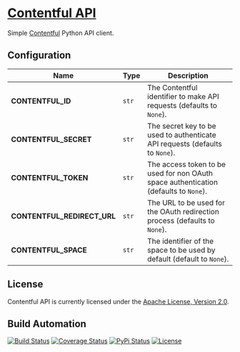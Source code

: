 # [Contentful API](http://contentful-api.hive.pt)

Simple [Contentful](http://contentful.com) Python API client.

## Configuration

| Name | Type | Description |
| ----- | ----- | ----- |
| **CONTENTFUL_ID** | `str` | The Contentful identifier to make API requests (defaults to `None`). |
| **CONTENTFUL_SECRET** | `str` | The secret key to be used to authenticate API requests (defaults to `None`). |
| **CONTENTFUL_TOKEN** | `str` | The access token to be used for non OAuth space authentication (defaults to `None`). |
| **CONTENTFUL_REDIRECT_URL** | `str` | The URL to be used for the OAuth redirection process (defaults to `None`). |
| **CONTENTFUL_SPACE** | `str` | The identifier of the space to be used by default (default to `None`). |

## License

Contentful API is currently licensed under the [Apache License, Version 2.0](http://www.apache.org/licenses/).

## Build Automation

[![Build Status](https://app.travis-ci.com/hivesolutions/contentful_api.svg?branch=master)](https://travis-ci.com/github/hivesolutions/contentful_api)
[![Coverage Status](https://coveralls.io/repos/hivesolutions/contentful_api/badge.svg?branch=master)](https://coveralls.io/r/hivesolutions/contentful_api?branch=master)
[![PyPi Status](https://img.shields.io/pypi/v/contentful_api.svg)](https://pypi.python.org/pypi/contentful_api)
[![License](https://img.shields.io/badge/license-Apache%202.0-blue.svg)](https://www.apache.org/licenses/)
